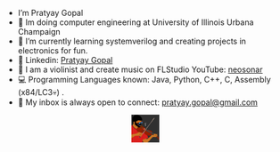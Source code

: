 
- I’m Pratyay Gopal 
- 🪫 Im doing computer engineering at University of Illinois Urbana Champaign
- 🌱 I’m currently learning systemverilog and creating projects in electronics for fun.
- 🔗 Linkedin: <a href="https://www.linkedin.com/pratyay-gopal/">Pratyay Gopal</a> 
- 🎵 I am a violinist and create music on FLStudio YouTube: <a href="https://www.youtube.com/@neosonar">neosonar</a>
- 💻 Programming Languages known: Java, Python, C++, C, Assembly (x84/LC3💀) .
- 📧 My inbox is always open to connect: <a href="mailto:pratyay.gopal@gmail.com">pratyay.gopal@gmail.com</a>


<p align="center">
	<a href = "https://www.youtube.com/channel/UC_U1wTxiXRR5ZD2RZkmp6FA?sub_confirmation=1">
		<img height="50em" src="WhatsApp Image 2021-12-17 at 10.39.23 AM.jpeg" centre/>
	<a/>
</p>
